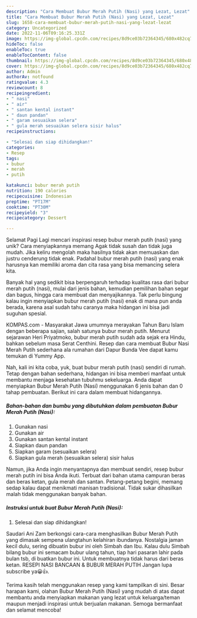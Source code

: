 ```yaml
---
description: "Cara Membuat Bubur Merah Putih (Nasi) yang Lezat, Lezat"
title: "Cara Membuat Bubur Merah Putih (Nasi) yang Lezat, Lezat"
slug: 1658-cara-membuat-bubur-merah-putih-nasi-yang-lezat-lezat
category: Uncategorized
date: 2022-11-06T09:16:25.331Z
image: https://img-global.cpcdn.com/recipes/8d9ce03b72364345/680x482cq70/bubur-merah-putih-nasi-foto-resep-utama.jpg
hideToc: false
enableToc: true
enableTocContent: false
thumbnail: https://img-global.cpcdn.com/recipes/8d9ce03b72364345/680x482cq70/bubur-merah-putih-nasi-foto-resep-utama.jpg
cover: https://img-global.cpcdn.com/recipes/8d9ce03b72364345/680x482cq70/bubur-merah-putih-nasi-foto-resep-utama.jpg
author: Admin
authorAv: notfound
ratingvalue: 4.3
reviewcount: 8
recipeingredient:
- " nasi"
- " air"
- " santan kental instant"
- " daun pandan"
- " garam sesuaikan selera"
- " gula merah sesuaikan selera sisir halus"
recipeinstructions:

- "Selesai dan siap dihidangkan!"
categories:
- Resep
tags:
- bubur
- merah
- putih

katakunci: bubur merah putih 
nutrition: 190 calories
recipecuisine: Indonesian
preptime: "PT17M"
cooktime: "PT30M"
recipeyield: "3"
recipecategory: Dessert

---
```



Selamat Pagi Lagi mencari inspirasi resep bubur merah putih (nasi) yang unik? Cara menyiapkannya memang Agak tidak susah dan tidak juga mudah. Jika keliru mengolah maka hasilnya tidak akan memuaskan dan justru cenderung tidak enak. Padahal bubur merah putih (nasi) yang enak harusnya kan memiliki aroma dan cita rasa yang bisa memancing selera kita.


Banyak hal yang sedikit bisa berpengaruh terhadap kualitas rasa dari bubur merah putih (nasi), mulai dari jenis bahan, kemudian pemilihan bahan segar dan bagus, hingga cara membuat dan menyajikannya. Tak perlu bingung kalau ingin menyiapkan bubur merah putih (nasi) enak di mana pun anda berada, karena asal sudah tahu caranya maka hidangan ini bisa jadi suguhan spesial.

KOMPAS.com - Masyarakat Jawa umumnya merayakan Tahun Baru Islam dengan beberapa sajian, salah satunya bubur merah putih. Menurut sejarawan Heri Priyatmoko, bubur merah putih sudah ada sejak era Hindu, bahkan sebelum masa Serat Centhini. Resep dan cara membuat Bubur Nasi Merah Putih sederhana ala rumahan dari Dapur Bunda Vee dapat kamu temukan di Yummy App.


Nah, kali ini kita coba, yuk, buat bubur merah putih (nasi) sendiri di rumah. Tetap dengan bahan sederhana, hidangan ini bisa memberi manfaat untuk membantu menjaga kesehatan tubuhmu sekeluarga. Anda dapat menyiapkan Bubur Merah Putih (Nasi) menggunakan 6 jenis bahan dan 0 tahap pembuatan. Berikut ini cara dalam membuat hidangannya.

<!--inarticleads1-->

##### Bahan-bahan dan bumbu yang dibutuhkan dalam pembuatan Bubur Merah Putih (Nasi):

1. Gunakan  nasi
1. Gunakan  air
1. Gunakan  santan kental instant
1. Siapkan  daun pandan
1. Siapkan  garam (sesuaikan selera)
1. Siapkan  gula merah (sesuaikan selera) sisir halus


Namun, jika Anda ingin menyantapnya dan membuat sendiri, resep bubur merah putih ini bisa Anda ikuti. Terbuat dari bahan utama campuran beras dan beras ketan, gula merah dan santan. Petang-petang begini, memang sedap kalau dapat menikmati manisan tradisional. Tidak sukar dihasilkan malah tidak menggunakan banyak bahan. 

<!--inarticleads2-->

##### Instruksi untuk buat Bubur Merah Putih (Nasi):


1. Selesai dan siap dihidangkan!

Saudari Ani Zam berkongsi cara-cara menghasilkan Bubur Merah Putih yang dimasak sempena ulangtahun kelahiran ibundanya. Nostalgia jaman kecil dulu, sering dibuatin bubur ini oleh Simbah dan Ibu. Kalau dulu Simbah bilang bubur ini semacam bubur ulang tahun, tiap hari pasaran lahir pada bulan tsb, di buatkan bubur ini. Untuk membuatnya tidak harus dari beras ketan. RESEPI NASI BANCAAN &amp; BUBUR MERAH PUTIH Jangan lupa subscribe ya😀👍. 

Terima kasih telah menggunakan resep yang kami tampilkan di sini. Besar harapan kami, olahan Bubur Merah Putih (Nasi) yang mudah di atas dapat membantu anda menyiapkan makanan yang lezat untuk keluarga/teman maupun menjadi inspirasi untuk berjualan makanan. Semoga bermanfaat dan selamat mencoba!
